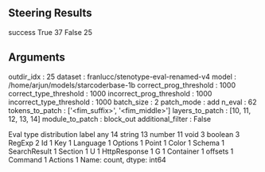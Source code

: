 ## Steering Results
success
True     37
False    25
## Arguments
outdir_idx : 25
dataset : franlucc/stenotype-eval-renamed-v4
model : /home/arjun/models/starcoderbase-1b
correct_prog_threshold : 1000
correct_type_threshold : 1000
incorrect_prog_threshold : 1000
incorrect_type_threshold : 1000
batch_size : 2
patch_mode : add
n_eval : 62
tokens_to_patch : ['<fim_suffix>', '<fim_middle>']
layers_to_patch : [10, 11, 12, 13, 14]
module_to_patch : block_out
additional_filter : False

Eval type distribution
label
any             14
string          13
number          11
void             3
boolean          3
RegExp           2
Id               1
Key              1
Language         1
Options          1
Point            1
Color            1
Schema           1
SearchResult     1
Section          1
U                1
HttpResponse     1
G                1
Container        1
offsets          1
Command          1
Actions          1
Name: count, dtype: int64